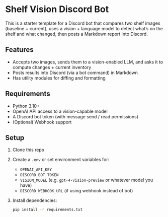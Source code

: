 # Shelf Vision Discord Bot

This is a starter template for a Discord bot that compares two shelf images (baseline + current), uses a vision + language model to detect what’s on the shelf and what changed, then posts a Markdown report into Discord.

## Features

- Accepts two images, sends them to a vision-enabled LLM, and asks it to compute changes + current inventory  
- Posts results into Discord (via a bot command) in Markdown  
- Has utility modules for diffing and formatting  

## Requirements

- Python 3.10+  
- OpenAI API access to a vision-capable model  
- A Discord bot token (with message send / read permissions)  
- (Optional) Webhook support  

## Setup

1. Clone this repo  
2. Create a `.env` or set environment variables for:
   - `OPENAI_API_KEY`
   - `DISCORD_BOT_TOKEN`
   - `VISION_MODEL` (e.g. `gpt-4-vision-preview` or whatever model you have)  
   - `DISCORD_WEBHOOK_URL` (if using webhook instead of bot)  

3. Install dependencies:

   ```bash
   pip install -r requirements.txt
